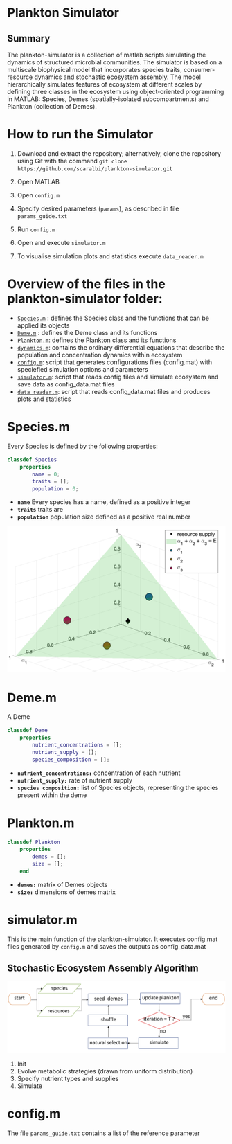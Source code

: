 # Plankton Simulator

## Summary
The plankton-simulator is a collection of matlab scripts simulating the dynamics of structured microbial communities. 
The simulator is based on a multiscale biophysical model that incorporates species traits, consumer-resource dynamics and stochastic ecosystem assembly. 
The model hierarchically simulates features of ecosystem at different scales by defining three classes in the ecosystem using object-oriented programming in MATLAB: Species, Demes (spatially-isolated subcompartments) and Plankton (collection of Demes).


# How to run the Simulator

1. Download and extract the repository; alternatively, clone the repository using Git with the command
```git clone https://github.com/scaralbi/plankton-simulator.git```

2. Open MATLAB 

3. Open ```config.m``` 

4. Specify desired parameters (```params```), as described in file ```params_guide.txt```   

5. Run ```config.m``` 

6. Open and execute ```simulator.m```

7. To visualise simulation plots and statistics execute ```data_reader.m``` 



# Overview of the files in the plankton-simulator folder:

* [`Species.m`](https://github.com/scaralbi/plankton-simulator/blob/master/Species.m )
: defines the Species class and the functions that can be applied its objects
* [`Deme.m`](https://github.com/scaralbi/plankton-simulator/blob/master/Deme.m )
: defines the Deme class and its functions
* [`Plankton.m`](https://github.com/scaralbi/plankton-simulator/blob/master/Plankton.m ): defines the Plankton class and its functions
* [`dynamics.m`](https://github.com/scaralbi/plankton-simulator/blob/master/dynamics.m ): contains the ordinary differential equations that describe the population and concentration dynamics within ecosystem
* [`config.m`](https://github.com/scaralbi/plankton-simulator/blob/master/config.m ): script that generates configurations files (config.mat) with speciefied simulation options and parameters
* [`simulator.m`](https://github.com/scaralbi/plankton-simulator/blob/master/simulator.m ): script that reads config files and simulate ecosystem and save data as config_data.mat files
* [`data_reader.m`](https://github.com/scaralbi/plankton-simulator/blob/master/data_reader.m ): script that reads config_data.mat files and produces plots and statistics



# Species.m 

Every Species is defined by the following properties:

```Matlab
classdef Species    
    properties
        name = 0;
        traits = [];
        population = 0;
```
* **`name`** Every species has a name, defined as a positive integer
* **`traits`** traits are 
* **`population`** population size defined as a positive real number



![alt text](https://github.com/scaralbi/plankton-simulator/blob/master/species.png)





# Deme.m 
A Deme 
```Matlab
classdef Deme    
    properties
        nutrient_concentrations = [];
        nutrient_supply = [];
        species_composition = [];
```
* **`nutrient_concentrations:`** concentration of each nutrient
* **`nutrient_supply:`** rate of nutrient supply
* **`species composition:`** list of Species objects, representing the species present within the deme

# Plankton.m 

```Matlab
classdef Plankton    
    properties
        demes = [];
        size = [];
    end
```
* **`demes:`** matrix of Demes objects
* **`size:`** dimensions of demes matrix


# simulator.m 
This is the main function of the plankton-simulator. It executes config.mat files generated by ```config.m```  and saves the outputs as config_data.mat 


## Stochastic Ecosystem Assembly Algorithm
![alt text](https://github.com/scaralbi/plankton-simulator/blob/master/flowchart.png)

1. Init
2. Evolve metabolic strategies (drawn from uniform distribution)
3. Specify nutrient types and supplies
4. Simulate

# config.m 
The file ```params_guide.txt``` contains a list of the reference parameter





